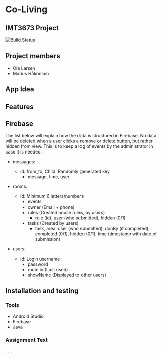 # Co-Living
## IMT3673 Project

![Build Status](https://img.shields.io/badge/build-running-green.svg)

## Project members

- Ole Larsen
- Marius Håkonsen

## App Idea

## Features

## Firebase

The list below will explain how the data is structured in Firebase. No data will be deleted when a user clicks a remove or delete button, but rather hidden from view. This is to keep a log of events by the administrator in case it is needed.  

- messages:
    - id: from_to, Child: Randomly generated key
        - message, time, user

- rooms:
    - id: Minimum 6 letters/numbers
        - events
        - owner (Email + phone)
        - rules (Created house rules, by users)
            - rule (id), user (who submitted), hidden (0/1)
        - tasks (Created by users)
            - task, area, user (who submitted), donBy (if completed), completed (0/1), hidden (0/1), time (timestamp with date of submission)

- users:
    - id: Login username
        - password
        - room id (Last used)
        - showName (Displayed to other users)

## Installation and testing


### Tools
* Android Studio
* Firebase
* Java

### Assignment Text

.
.
.

